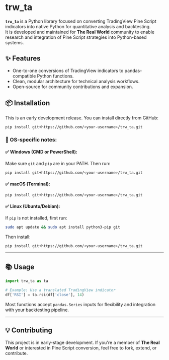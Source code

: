 # trw_ta

**`trw_ta`** is a Python library focused on converting TradingView Pine Script indicators into native Python for quantitative analysis and backtesting.  
It is developed and maintained for **The Real World** community to enable research and integration of Pine Script strategies into Python-based systems.

## ✨ Features

- One-to-one conversions of TradingView indicators to pandas-compatible Python functions.
- Clean, modular architecture for technical analysis workflows.
- Open-source for community contributions and expansion.

## 📦 Installation

This is an early development release. You can install directly from GitHub:

```bash
pip install git+https://github.com/<your-username>/trw_ta.git
````

### 🔧 OS-specific notes:

#### ✅ Windows (CMD or PowerShell):

Make sure `git` and `pip` are in your PATH. Then run:

```bash
pip install git+https://github.com/<your-username>/trw_ta.git
```

#### ✅ macOS (Terminal):

```bash
pip install git+https://github.com/<your-username>/trw_ta.git
```

#### ✅ Linux (Ubuntu/Debian):

If `pip` is not installed, first run:

```bash
sudo apt update && sudo apt install python3-pip git
```

Then install:

```bash
pip install git+https://github.com/<your-username>/trw_ta.git
```

---

## 📚 Usage

```python
import trw_ta as ta

# Example: Use a translated TradingView indicator
df['RSI'] = ta.rsi(df['close'], 14)
```

Most functions accept `pandas.Series` inputs for flexibility and integration with your backtesting pipeline.

---

## 💡 Contributing

This project is in early-stage development. If you're a member of **The Real World** or interested in Pine Script conversion, feel free to fork, extend, or contribute.
